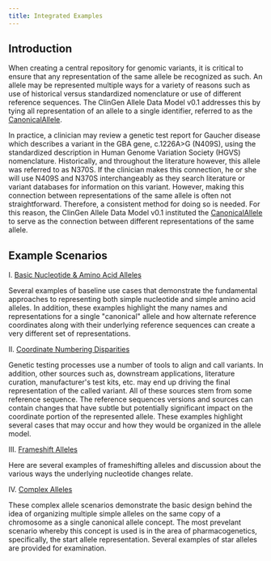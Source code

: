 ```yaml
---
title: Integrated Examples
---
```


Introduction
---

When creating a central repository for genomic variants, it is critical to ensure that any representation of the same allele be recognized as such. An allele may be represented multiple ways for a variety of reasons such as use of historical versus standardized nomenclature or use of different reference sequences.  The ClinGen Allele Data Model v0.1 addresses this by tying all representation of an allele to a single identifier, referred to as the [CanonicalAllele](/allele/resource/canonical_allele/index.html).

In practice, a clinician may review a genetic test report for Gaucher disease which describes a variant in the GBA gene, c.1226A>G (N409S), using the standardized description in Human Genome Variation Society (HGVS) nomenclature. Historically, and throughout the literature however, this allele was referred to as N370S.  If the clinician makes this connection, he or she will use N409S and N370S interchangeably as they search literature or variant databases for information on this variant. However, making this connection between representations of the same allele is often not straightforward.  Therefore, a consistent method for doing so is needed.  For this reason, the ClinGen Allele Data Model v0.1 instituted the [CanonicalAllele](/allele/resource/canonical_allele/index.html) to serve as the connection between different representations of the same allele.  

Example Scenarios
---

I. [Basic Nucleotide & Amino Acid Alleles](scenario_group_1.html)

  Several examples of baseline use cases that demonstrate the fundamental approaches to representing both simple nucleotide and simple amino acid alleles. In addition, these examples highlight the many names and representations for a single "canonical" allele and how alternate reference coordinates along with their underlying reference sequences can create a very different set of representations.

II. [Coordinate Numbering Disparities](scenario_group_2.html)
  
  Genetic testing processes use a number of tools to align and call variants. In addition, other sources such as, downstream applications, literature curation, manufacturer's test kits, etc. may end up driving the final representation of the called variant.  All of these sources stem from some reference sequence. The reference sequences versions and sources can contain changes that have subtle but potentially significant impact on the coordinate portion of the represented allele.  These examples highlight several cases that may occur and how they would be organized in the allele model. 

III. [Frameshift Alleles](scenario_group_3.html)

  Here are several examples of frameshifting alleles and discussion about the various ways the underlying nucleotide changes relate.  


IV. [Complex Alleles](scenario_group_4.html)

  These complex allele scenarios demonstrate the basic design behind the idea of organizing multiple simple alleles on the same copy of a chromosome as a single canonical allele concept. The most prevelant scenario whereby this concept is used is in the area of pharmacogenetics, specifically, the start allele representation.  Several examples of star alleles are provided for examination. 